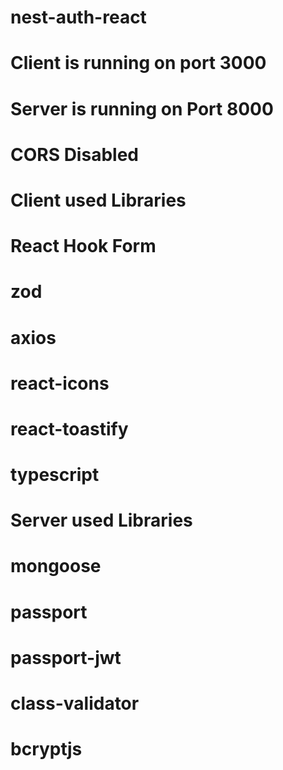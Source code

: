 # nest-auth-react

# Client is running on port 3000
# Server is running on Port 8000

# CORS Disabled

# Client used Libraries

# React Hook Form
# zod
# axios
# react-icons
# react-toastify
# typescript

# Server used Libraries

# mongoose
# passport
# passport-jwt
# class-validator
# bcryptjs
